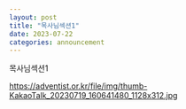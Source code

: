 ```yaml
---
layout: post
title: "목사님섹션1"
date: 2023-07-22
categories: announcement
---
```


목사님섹션1

https://adventist.or.kr/file/img/thumb-KakaoTalk_20230719_160641480_1128x312.jpg
